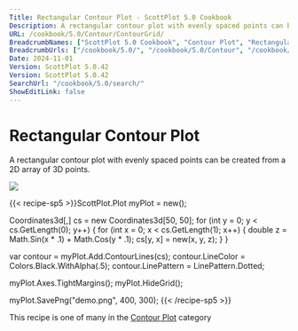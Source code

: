 ```yaml
---
Title: Rectangular Contour Plot - ScottPlot 5.0 Cookbook
Description: A rectangular contour plot with evenly spaced points can be created from a 2D array of 3D points.
URL: /cookbook/5.0/Contour/ContourGrid/
BreadcrumbNames: ["ScottPlot 5.0 Cookbook", "Contour Plot", "Rectangular Contour Plot"]
BreadcrumbUrls: ["/cookbook/5.0/", "/cookbook/5.0/Contour", "/cookbook/5.0/Contour/ContourGrid"]
Date: 2024-11-01
Version: ScottPlot 5.0.42
Version: ScottPlot 5.0.42
SearchUrl: "/cookbook/5.0/search/"
ShowEditLink: false
---
```



<div class='d-flex align-items-center mt-5'>
<h1 class='me-2 text-dark my-0 border-0'>Rectangular Contour Plot</h1>
</div>

A rectangular contour plot with evenly spaced points can be created from a 2D array of 3D points.

[![](/cookbook/5.0/images/ContourGrid.png?241101192719)](/cookbook/5.0/images/ContourGrid.png?241101192719)

{{< recipe-sp5 >}}ScottPlot.Plot myPlot = new();

Coordinates3d[,] cs = new Coordinates3d[50, 50];
for (int y = 0; y < cs.GetLength(0); y++)
{
    for (int x = 0; x < cs.GetLength(1); x++)
    {
        double z = Math.Sin(x * .1) + Math.Cos(y * .1);
        cs[y, x] = new(x, y, z);
    }
}

var contour = myPlot.Add.ContourLines(cs);
contour.LineColor = Colors.Black.WithAlpha(.5);
contour.LinePattern = LinePattern.Dotted;

myPlot.Axes.TightMargins();
myPlot.HideGrid();

myPlot.SavePng("demo.png", 400, 300);
{{< /recipe-sp5 >}}

<div class='my-5 text-center'>This recipe is one of many in the <a href='/cookbook/5.0/Contour'>Contour Plot</a> category</div>


